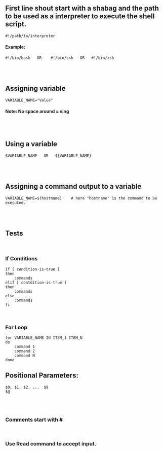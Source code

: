 ## First line shout start with a shabag and the path to be used as a interpreter to execute the shell script.

```
#!/path/to/interpreter
```
  
#### Example: 
```
#!/bin/bash   OR    #!/bin/csh   OR   #!/bin/zsh
```

<br />
<br /> 

## Assigning variable
```
VARIABLE_NAME="Value"
```

#### Note: No space around = sing

<br />
<br />

## Using a variable

```
$VARIABLE_NAME   OR   ${VARIABLE_NAME}
```
<br />
<br />

## Assigning a command output to a variable 
```
VARIABLE_NAME=$(hostname)    # here "hostname" is the command to be executed.
```
<br />
<br />


## Tests

<br />

### If Conditions

```
if [ condition-is-true ]
then
    commands
elif [ contdition-is-true ]
then
    commands
else
    commands
fi
```

<br />

### For Loop

```
for VARIABLE_NAME IN ITEM_1 ITEM_N
do
    command 1
    command 2
    command N
done
```


## Positional Parameters: 

```
$0, $1, $2, ...  $9
$@
```
<br />
<br />

### Comments start with **#**

<br />

### Use **Read** command to accept input.
